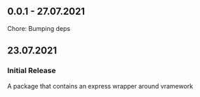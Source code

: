 ## 0.0.1 - 27.07.2021

Chore: Bumping deps

## 23.07.2021

### Initial Release

A package that contains an express wrapper around vramework
